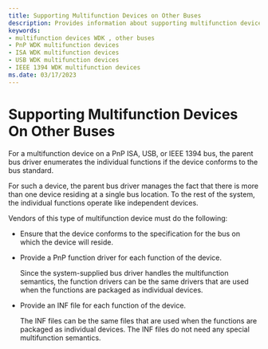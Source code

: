 ```yaml
---
title: Supporting Multifunction Devices on Other Buses
description: Provides information about supporting multifunction devices on other buses.
keywords:
- multifunction devices WDK , other buses
- PnP WDK multifunction devices
- ISA WDK multifunction devices
- USB WDK multifunction devices
- IEEE 1394 WDK multifunction devices
ms.date: 03/17/2023
---
```


# Supporting Multifunction Devices On Other Buses

For a multifunction device on a PnP ISA, USB, or IEEE 1394 bus, the parent bus driver enumerates the individual functions if the device conforms to the bus standard.

For such a device, the parent bus driver manages the fact that there is more than one device residing at a single bus location. To the rest of the system, the individual functions operate like independent devices.

Vendors of this type of multifunction device must do the following:

- Ensure that the device conforms to the specification for the bus on which the device will reside.

- Provide a PnP function driver for each function of the device.

    Since the system-supplied bus driver handles the multifunction semantics, the function drivers can be the same drivers that are used when the functions are packaged as individual devices.

- Provide an INF file for each function of the device.

    The INF files can be the same files that are used when the functions are packaged as individual devices. The INF files do not need any special multifunction semantics.
